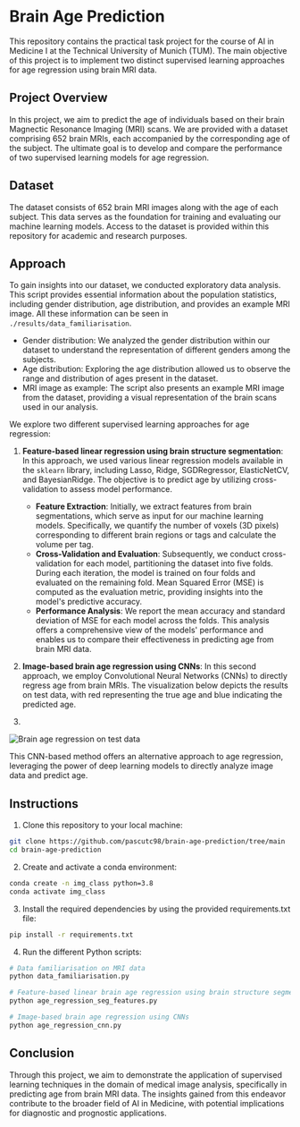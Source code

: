 # Brain Age Prediction

This repository contains the practical task project for the course of AI in Medicine I at the Technical University of Munich (TUM). The main objective of this project is to implement two distinct supervised learning approaches for age regression using brain MRI data.

## Project Overview

In this project, we aim to predict the age of individuals based on their brain Magnectic Resonance Imaging (MRI) scans. We are provided with a dataset comprising 652 brain MRIs, each accompanied by the corresponding age of the subject. The ultimate goal is to develop and compare the performance of two supervised learning models for age regression.

## Dataset

The dataset consists of 652 brain MRI images along with the age of each subject. This data serves as the foundation for training and evaluating our machine learning models. Access to the dataset is provided within this repository for academic and research purposes. 

## Approach
To gain insights into our dataset, we conducted exploratory data analysis. This script provides essential information about the population statistics, including gender distribution, age distribution, and provides an example MRI image. All these information can be seen in `./results/data_familiarisation`.

- Gender distribution: We analyzed the gender distribution within our dataset to understand the representation of different genders among the subjects.
- Age distribution: Exploring the age distribution allowed us to observe the range and distribution of ages present in the dataset.
- MRI image as example: The script also presents an example MRI image from the dataset, providing a visual representation of the brain scans used in our analysis.

We explore two different supervised learning approaches for age regression:

1. **Feature-based linear regression using brain structure segmentation**: In this approach, we used various linear regression models available in the `sklearn` library, including Lasso, Ridge, SGDRegressor, ElasticNetCV, and BayesianRidge. The objective is to predict age by utilizing cross-validation to assess model performance. 
   - **Feature Extraction**: Initially, we extract features from brain segmentations, which serve as input for our machine learning models. Specifically, we quantify the number of voxels (3D pixels) corresponding to different brain regions or tags and calculate the volume per tag.
   - **Cross-Validation and Evaluation**: Subsequently, we conduct cross-validation for each model, partitioning the dataset into five folds. During each iteration, the model is trained on four folds and evaluated on the remaining fold. Mean Squared Error (MSE) is computed as the evaluation metric, providing insights into the model's predictive accuracy.
   - **Performance Analysis**: We report the mean accuracy and standard deviation of MSE for each model across the folds. This analysis offers a comprehensive view of the models' performance and enables us to compare their effectiveness in predicting age from brain MRI data.


2. **Image-based brain age regression using CNNs**: In this second approach, we employ Convolutional Neural Networks (CNNs) to directly regress age from brain MRIs. The visualization below depicts the results on test data, with red representing the true age and blue indicating the predicted age.
3. 
![Brain age regression on test data](https://github.com/pascutc98/brain-age-prediction/blob/main/results/age_regression_cnn/plot_results.png)

This CNN-based method offers an alternative approach to age regression, leveraging the power of deep learning models to directly analyze image data and predict age.




## Instructions 

1. Clone this repository to your local machine:
```bash
git clone https://github.com/pascutc98/brain-age-prediction/tree/main
cd brain-age-prediction
```

2. Create and activate a conda environment:
```bash
conda create -n img_class python=3.8
conda activate img_class
```

3. Install the required dependencies by using the provided requirements.txt file:
```bash
pip install -r requirements.txt
```

4. Run the different Python scripts:
```bash
# Data familiarisation on MRI data
python data_familiarisation.py

# Feature-based linear brain age regression using brain structure segmentation
python age_regression_seg_features.py

# Image-based brain age regression using CNNs
python age_regression_cnn.py
```

## Conclusion

Through this project, we aim to demonstrate the application of supervised learning techniques in the domain of medical image analysis, specifically in predicting age from brain MRI data. The insights gained from this endeavor contribute to the broader field of AI in Medicine, with potential implications for diagnostic and prognostic applications.





